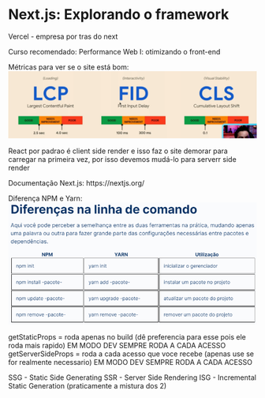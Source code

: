 # Next.js: Explorando o framework

<p>Vercel - empresa por tras do next</p>

<p>Curso recomendado: Performance Web I: otimizando o front-end</p>


Métricas para ver se o site está bom:<br>
![metricas](image.png)

<p>
React por padrao é client side render e isso faz o site demorar para carregar na primeira vez, por isso devemos mudá-lo para serverr side render
</p>

<p>
Documentação Next.js: https://nextjs.org/
</p>

Diferença NPM e Yarn:<br>
![diferenca](image-1.png)

<p>
getStaticProps = roda apenas no build (dê preferencia para esse pois ele roda mais rapido) EM MODO DEV SEMPRE RODA A CADA ACESSO
getServerSideProps = roda a cada acesso que voce recebe (apenas use se for realmente necessario) EM MODO DEV SEMPRE RODA A CADA ACESSO
</p>

<p>
SSG - Static Side Generating
SSR - Server Side Rendering
ISG - Incremental Static Generation (praticamente a mistura dos 2)
</p>